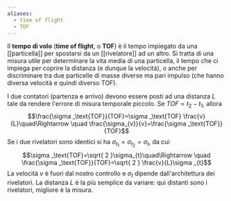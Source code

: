 ```yaml
---
aliases:
  - time of flight
  - TOF
---
```

Il **tempo di volo** (**time of flight**, o **TOF**) è il tempo impiegato da una [[particella]] per spostarsi da un [[rivelatore]] ad un altro. Si tratta di una misura utile per determinare la vita media di una particella, il tempo che ci impiega per coprire la distanza (e dunque la velocità), o anche per discriminare tra due particelle di masse diverse ma pari impulso (che hanno diversa velocità e quindi diverso TOF).

I due contatori (partenza e arrivo) devono essere posti ad una distanza $L$ tale da rendere l'errore di misura temporale piccolo. Se $TOF=t_{2}-t_{1}$, allora
$$\frac{\sigma _\text{TOF}}{TOF}=\sigma _\text{TOF} \frac{v}{L}\quad\Rightarrow \quad \frac{\sigma_{v}}{v}=\frac{\sigma _\text{TOF}}{TOF}$$
Se i due rivelatori sono identici si ha $\sigma_{t_{1}}=\sigma_{t_{2}}=\sigma_{t}$, da cui
$$\sigma _\text{TOF}=\sqrt{ 2 }\sigma_{t}\quad\Rightarrow \quad \frac{\sigma _\text{TOF}}{TOF}=\sqrt{ 2 } \frac{v}{L}\sigma _{t}$$
La velocità $v$ è fuori dal nostro controllo e $\sigma_{t}$ dipende dall'architettura dei rivelatori. La distanza $L$ è la più semplice da variare: qui distanti sono i rivelatori, migliore è la misura.